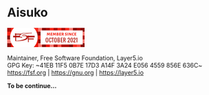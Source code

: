 # Aisuko

![](./assets/images/5569169.png)

Maintainer, Free Software Foundation, Layer5.io  
GPG Key: ~41EB 11F5 0B7E 17D3 A14F 3A24 E056 4559 856E 636C~ 
https://fsf.org | https://gnu.org | https://layer5.io


**To be continue...**

